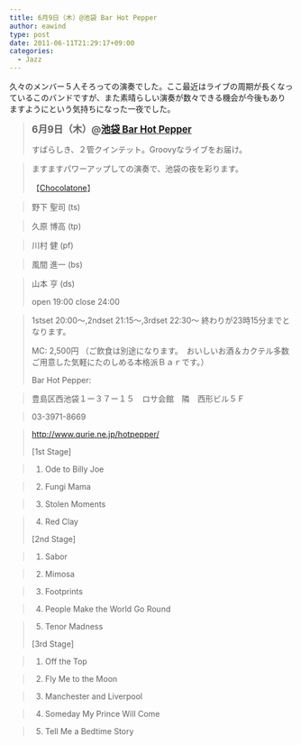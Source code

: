 ```yaml
---
title: 6月9日（木）@池袋 Bar Hot Pepper
author: eawind
type: post
date: 2011-06-11T21:29:17+09:00
categories:
  - Jazz
---
```

久々のメンバー５人そろっての演奏でした。ここ最近はライブの周期が長くなっているこのバンドですが、また素晴らしい演奏が数々できる機会が今後もありますようにという気持ちになった一夜でした。

> <big><strong>6月9日（木）@<a href="http://jazzhotpepper.com/" target="_blank">池袋 Bar Hot Pepper</a></strong></big>
>
> すばらしき、２管クインテット。Groovyなライブをお届け。

> ますますパワーアップしての演奏で、池袋の夜を彩ります。
>
> 【[Chocolatone][1]】

> 野下 聖司 (ts)

> 久原 博高 (tp)

> 川村 健 (pf)

> 風間 進一 (bs)

> 山本 亨 (ds)
>
> open 19:00 close 24:00

> 1stset 20:00〜,2ndset 21:15〜,3rdset 22:30〜 終わりが23時15分までとなります。
>
> MC: 2,500円 （ご飲食は別途になります。　おいしいお酒＆カクテル多数ご用意した気軽にたのしめる本格派Ｂａｒです。）
>
> Bar Hot Pepper:

> 豊島区西池袋１ー３７ー１５　ロサ会館　隣　西形ビル５Ｆ

> 03-3971-8669

> <a href="http://jazzhotpepper.com/" target="_blank">http://www.qurie.ne.jp/hotpepper/</a>
>
> [1st Stage]

> 1. Ode to Billy Joe

> 2. Fungi Mama

> 3. Stolen Moments

> 4. Red Clay
>
> [2nd Stage]

> 1. Sabor

> 2. Mimosa

> 3. Footprints

> 4. People Make the World Go Round

> 5. Tenor Madness
>
> [3rd Stage]

> 1. Off the Top

> 2. Fly Me to the Moon

> 3. Manchester and Liverpool

> 4. Someday My Prince Will Come

> 5. Tell Me a Bedtime Story

 [1]: http://www.eawind.net/?page_id=930
